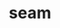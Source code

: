 ---
category: 4-letters
denotation: null
name: seam
reference_link: https://www.etymonline.com/word/seam
root_language: null
root_name: null
title: seam
type: free
word_sums:
- respelling: seam
  sum: 'Seam + '
---